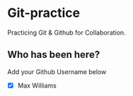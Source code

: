 # Git-practice

Practicing Git &amp; Github for Collaboration.

## Who has been here?

Add your Github Username below

- [x] Max Williams
